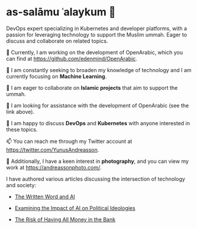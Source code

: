 # as-salāmu ʿalaykum 👋

DevOps expert specializing in Kubernetes and developer platforms, with a passion for leveraging technology to support the Muslim ummah. Eager to discuss and collaborate on related topics.

🔭 Currently, I am working on the development of OpenArabic, which you can find at https://github.com/edenmind/OpenArabic.

🌱 I am constantly seeking to broaden my knowledge of technology and I am currently focusing on **Machine Learning**.

👯 I am eager to collaborate on **Islamic projects** that aim to support the ummah.

🤔 I am looking for assistance with the development of OpenArabic (see the link above).

💬 I am happy to discuss **DevOps** and **Kubernetes** with anyone interested in these topics.

📫 You can reach me through my Twitter account at https://twitter.com/YunusAndreasson.

📸 Additionally, I have a keen interest in **photography**, and you can view my work at https://andreassonphoto.com/.

I have authored various articles discussing the intersection of technology and society:

- [The Written Word and AI](https://yunusandreasson.substack.com/p/the-written-word-and-ai)

- [Examining the Impact of AI on Political Ideologies](https://yunusandreasson.substack.com/p/examining-the-impact-of-ai-on-political)

- [The Risk of Having All Money in the Bank](https://yunusandreasson.substack.com/p/the-risk-of-having-all-money-in-the)
